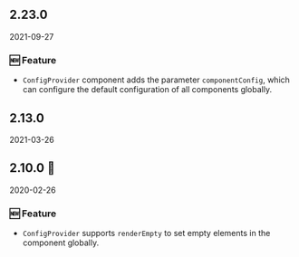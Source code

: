 ## 2.23.0

2021-09-27

### 🆕 Feature

- `ConfigProvider` component adds the parameter `componentConfig`, which can configure the default configuration of all components globally.

## 2.13.0

2021-03-26

## 2.10.0 🏮

2020-02-26

### 🆕 Feature

- `ConfigProvider` supports `renderEmpty` to set empty elements in the component globally.

